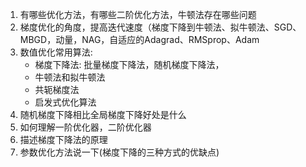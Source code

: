 1. 有哪些优化方法，有哪些二阶优化方法，牛顿法存在哪些问题
2. 梯度优化的角度，提高迭代速度（梯度下降到牛顿法、拟牛顿法、SGD、MBGD，动量，NAG，自适应的Adagrad、RMSprop、Adam
3. 数值优化常用算法:
	* 梯度下降法: 批量梯度下降法，随机梯度下降法，
	* 牛顿法和拟牛顿法
	* 共轭梯度法
	* 启发式优化算法
4. 随机梯度下降相比全局梯度下降好处是什么
5. 如何理解一阶优化器，二阶优化器
6. 描述梯度下降法的原理
7. 参数优化方法说一下(梯度下降的三种方式的优缺点)